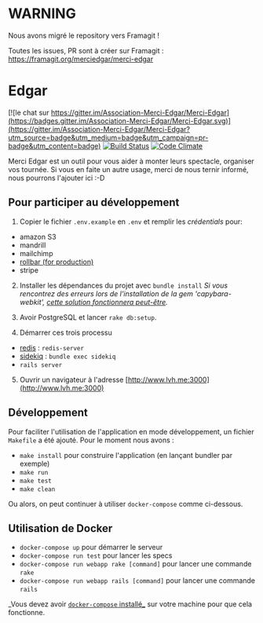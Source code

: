 # WARNING

Nous avons migré le repository vers Framagit !

Toutes les issues, PR sont à créer sur Framagit : https://framagit.org/merciedgar/merci-edgar

# Edgar

[![le chat sur https://gitter.im/Association-Merci-Edgar/Merci-Edgar](https://badges.gitter.im/Association-Merci-Edgar/Merci-Edgar.svg)](https://gitter.im/Association-Merci-Edgar/Merci-Edgar?utm_source=badge&utm_medium=badge&utm_campaign=pr-badge&utm_content=badge)
[![Build Status](https://travis-ci.org/Association-Merci-Edgar/Merci-Edgar.png?branch=wip)](https://travis-ci.org/Association-Merci-Edgar/Merci-Edgar)
[![Code Climate](https://codeclimate.com/github/Association-Merci-Edgar/Merci-Edgar.png)](https://codeclimate.com/github/Association-Merci-Edgar/Merci-Edgar)


Merci Edgar est un outil pour vous aider à monter leurs spectacle, organiser vos tournée. Si vous en faite un autre usage, merci de nous ternir informé, nous pourrons l'ajouter ici :-D


## Pour participer au développement

1. Copier le fichier `.env.example` en `.env` et remplir les _crédentials_ pour:
  * amazon S3
  * mandrill
  * mailchimp
  * [rollbar (for production)](https://rollbar.com/krichtof/Merci-Edgar/)
  * stripe

2. Installer les dépendances du projet avec `bundle install`
_Si vous rencontrez des erreurs lors de l'installation de la gem 'capybara-webkit', [cette solution fonctionnera peut-être](https://github.com/thoughtbot/capybara-webkit/wiki/Installing-Qt-and-compiling-capybara-webkit)._

3. Avoir PostgreSQL et lancer `rake db:setup`.


4. Démarrer ces trois processu
  * [redis](http://redis.io/topics/quickstart) : `redis-server`
  * [sidekiq](http://sidekiq.org/)  : `bundle exec sidekiq`
  * `rails server`


5. Ouvrir un navigateur à l'adresse [http://www.lvh.me:3000](http://www.lvh.me:3000)


## Développement

Pour faciliter l'utilisation de l'application en mode développement, un fichier `Makefile` a été ajouté. Pour le moment nous avons :

* `make install` pour construire l'application (en lançant bundler par exemple)
* `make run`
* `make test`
* `make clean`

Ou alors, on peut continuer à utiliser `docker-compose` comme ci-dessous.


## Utilisation de Docker

* `docker-compose up` pour démarrer le serveur
* `docker-compose run test` pour lancer les specs
* `docker-compose run webapp rake [command]` pour lancer une commande `rake`
* `docker-compose run webapp rails [command]` pour lancer une commande `rails`

_Vous devez avoir [`docker-compose` installé_](http://docs.docker.com/compose/install/) sur votre machine pour que cela fonctionne.


